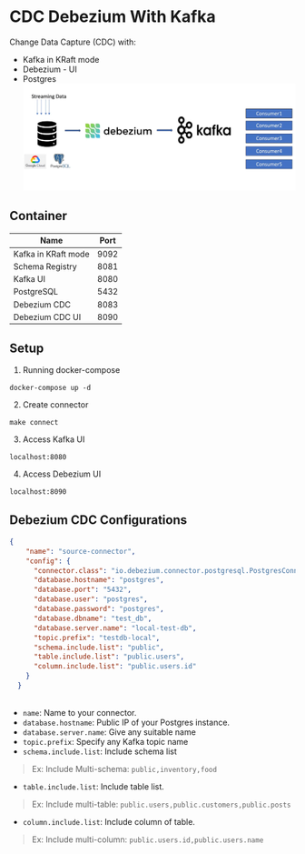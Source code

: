 # CDC Debezium With Kafka
Change Data Capture (CDC) with:
- Kafka in KRaft mode
- Debezium - UI
- Postgres
![alt text](intro.webp "Title")

## Container
| Name | Port |
|---|---|
|Kafka in KRaft mode| 9092 |
|Schema Registry| 8081 |
|Kafka UI | 8080 |
|PostgreSQL| 5432 |
|Debezium CDC  | 8083 |
|Debezium CDC UI | 8090 |

## Setup
1. Running docker-compose
```
docker-compose up -d
```
2. Create connector
```
make connect
```
3. Access Kafka UI
```
localhost:8080
```
4. Access Debezium UI
```
localhost:8090
```


## Debezium CDC Configurations
```json
{
    "name": "source-connector",
    "config": {
      "connector.class": "io.debezium.connector.postgresql.PostgresConnector",
      "database.hostname": "postgres",
      "database.port": "5432",
      "database.user": "postgres",
      "database.password": "postgres",
      "database.dbname": "test_db",
      "database.server.name": "local-test-db",
      "topic.prefix": "testdb-local",
      "schema.include.list": "public",
      "table.include.list": "public.users",
      "column.include.list": "public.users.id"
    }
  }
  
```
- `name`: Name to your connector.
- `database.hostname`: Public IP of your Postgres instance.
- `database.server.name`: Give any suitable name
- `topic.prefix`: Specify any Kafka topic name
- `schema.include.list`: Include schema list
> Ex: Include Multi-schema: `public,inventory,food`
- `table.include.list`: Include table list. 
> Ex: Include multi-table: `public.users,public.customers,public.posts`
- `column.include.list`: Include column of table.
> Ex: Include multi-column: `public.users.id,public.users.name`

